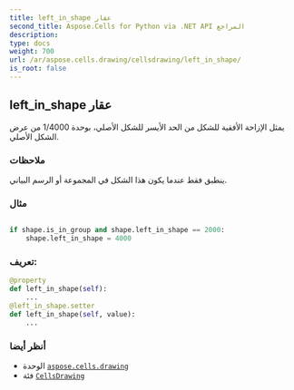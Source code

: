 ```yaml
---
title: left_in_shape عقار
second_title: Aspose.Cells for Python via .NET API المراجع
description:
type: docs
weight: 700
url: /ar/aspose.cells.drawing/cellsdrawing/left_in_shape/
is_root: false
---
```

##  left_in_shape عقار

 يمثل الإزاحة الأفقية للشكل من الحد الأيسر للشكل الأصلي،
بوحدة 1/4000 من عرض الشكل الأصلي.

###  ملاحظات

ينطبق فقط عندما يكون هذا الشكل في المجموعة أو الرسم البياني.

###  مثال

```python

if shape.is_in_group and shape.left_in_shape == 2000:
    shape.left_in_shape = 4000

```
###  تعريف:
```python
@property
def left_in_shape(self):
    ...
@left_in_shape.setter
def left_in_shape(self, value):
    ...
```

###  أنظر أيضا
* الوحدة [`aspose.cells.drawing`](../../)
* فئة [`CellsDrawing`](/cells/python-net/ar/aspose.cells.drawing/cellsdrawing)
